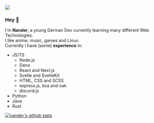 <img src="https://user-images.githubusercontent.com/39925779/187039290-d67e4c6a-7dee-40d4-83b8-001d0ab094dc.svg">  

### Hey 👋  
I'm **Nander**, a young German Dev currently learning many different Web Technologies.  
I like anime, music, games and Linux.    
Currently I have (some) **experience** in:
- JS/TS
    - Node.js
    - Deno
    - React and Next.js
    - Svelte and SvelteKit
    - HTML, CSS and SCSS
    - express.js, koa and oak
    - discord.js
- Python
- Java
- Rust

[![nander's github stats](https://github-readme-stats.vercel.app/api?username=nanderLP&theme=tokyonight)](https://github.com/nanderLP)
